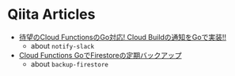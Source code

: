 # Qiita Articles

- [待望のCloud FunctionsのGo対応\! Cloud Buildの通知をGoで実装\!\!](https://qiita.com/iwata@github/items/76545282ec136a4f271d)
    - about `notify-slack`
- [Cloud Functions GoでFirestoreの定期バックアップ](https://qiita.com/iwata@github/items/2c1499d49d7d22d633c1)
    - about `backup-firestore`

